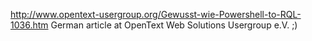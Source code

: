 http://www.opentext-usergroup.org/Gewusst-wie-Powershell-to-RQL-1036.htm
German article at OpenText Web Solutions Usergroup e.V. ;)
